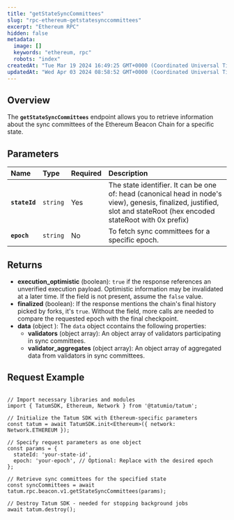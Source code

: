 ```yaml
---
title: "getStateSyncCommittees"
slug: "rpc-ethereum-getstatesynccommittees"
excerpt: "Ethereum RPC"
hidden: false
metadata: 
  image: []
  keywords: "ethereum, rpc"
  robots: "index"
createdAt: "Tue Mar 19 2024 16:49:25 GMT+0000 (Coordinated Universal Time)"
updatedAt: "Wed Apr 03 2024 08:58:52 GMT+0000 (Coordinated Universal Time)"
---
```

## Overview

The **`getStateSyncCommittees`** endpoint allows you to retrieve information about the sync committees of the Ethereum Beacon Chain for a specific state.

## Parameters

| Name          | Type     | Required | Description                                                                                                                                                            |
| :------------ | :------- | :------- | :--------------------------------------------------------------------------------------------------------------------------------------------------------------------- |
| **`stateId`** | `string` | Yes      | The state identifier. It can be one of: head (canonical head in node's view), genesis, finalized, justified, slot and stateRoot (hex encoded stateRoot with 0x prefix) |
| **`epoch`**   | `string` | No       | To fetch sync committees for a specific epoch.                                                                                                                         |

## Returns

- **execution_optimistic** (boolean): `true` if the response references an unverified execution payload. Optimistic information may be invalidated at a later time. If the field is not present, assume the `false` value.
- **finalized** (boolean): If the response mentions the chain's final history picked by forks, it's `true`. Without the field, more calls are needed to compare the requested epoch with the final checkpoint.
- **data**  (object ): The `data` object ccontains the following properties:
  - **validators** (object array): An object array of validators participating in sync committees.
  - **validator_aggregates** (object array): An object array of aggregated data from validators in sync committees.

## Request Example

```Text cURL

```
```Text JS SDK
// Import necessary libraries and modules
import { TatumSDK, Ethereum, Network } from '@tatumio/tatum';

// Initialize the Tatum SDK with Ethereum-specific parameters
const tatum = await TatumSDK.init<Ethereum>({ network: Network.ETHEREUM });

// Specify request parameters as one object
const params = {
  stateId: 'your-state-id',
  epoch: 'your-epoch', // Optional: Replace with the desired epoch
};

// Retrieve sync committees for the specified state
const syncCommittees = await tatum.rpc.beacon.v1.getStateSyncCommittees(params);

// Destroy Tatum SDK - needed for stopping background jobs
await tatum.destroy();
```

